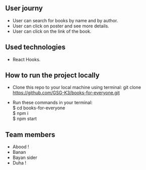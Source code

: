 ## User journy 
- User can search for books by name and by author.
- User can click on poster and see more details.
- User can click on the link of the book.

## Used technologies
- React Hooks.
## How to run the project locally
- Clone this repo to your local machine using terminal: 
git clone https://github.com/GSG-K3/books-for-everyone.git

- Run these commands in your terminal:<br/>
$ cd books-for-everyone <br/>
$ npm i <br/>
$ npm start
## Team members
- Abood !
- Banan
- Bayan sider
- Duha !




